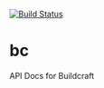 [![Build Status](https://travis-ci.org/ModApiDocs/bc.svg?branch=master)](https://travis-ci.org/ModApiDocs/bc)
# bc
API Docs for Buildcraft
